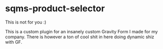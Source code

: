 # sqms-product-selector

This is not for you :)

This is a custom plugin for an insanely custom Gravity Form I made for my company. There is however a ton of cool shit in here doing dynamic shiz with GF.
